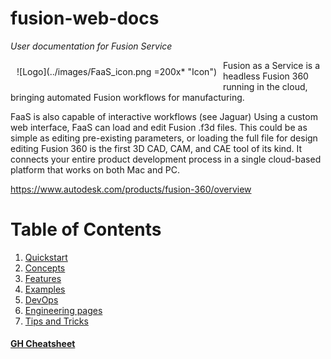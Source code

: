 # fusion-web-docs

*User documentation for Fusion Service*

<span style="float: left;margin: 10px">![Logo](../images/FaaS_icon.png =200x* "Icon")</span>

 Fusion as a Service is a headless Fusion 360 running in the cloud, bringing automated Fusion workflows for manufacturing. 

FaaS is also capable of interactive workflows (see Jaguar) Using a custom web interface, FaaS can load and edit Fusion .f3d files. This could be as simple as editing pre-existing parameters, or loading the full file for design editing
Fusion 360 is the first 3D CAD, CAM, and CAE tool of its kind. It connects your entire product development process in a single cloud-based platform that works on both Mac and PC.

https://www.autodesk.com/products/fusion-360/overview



# Table of Contents
1. [Quickstart](Quickstart)
1. [Concepts](Concepts)
1. [Features](Features)
1. [Examples](Examples)
1. [DevOps](deployment)
1. [Engineering pages](Engineering)
1. [Tips and Tricks](TipsAndTricks)

#### [GH Cheatsheet](gh.md)